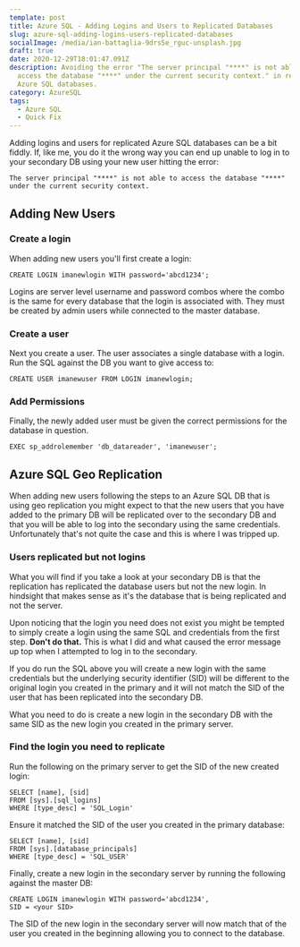 ```yaml
---
template: post
title: Azure SQL - Adding Logins and Users to Replicated Databases
slug: azure-sql-adding-logins-users-replicated-databases
socialImage: /media/ian-battaglia-9drs5e_rguc-unsplash.jpg
draft: true
date: 2020-12-29T18:01:47.091Z
description: Avoiding the error "The server principal "****" is not able to
  access the database "****" under the current security context." in replicated
  Azure SQL databases.
category: AzureSQL
tags:
  - Azure SQL
  - Quick Fix
---
```

Adding logins and users for replicated Azure SQL databases can be a bit fiddly. If, like me, you do it the wrong way you can end up unable to log in to your secondary DB using your new user hitting the error:

```
The server principal "****" is not able to access the database "****" under the current security context.
```

## Adding New Users

### Create a login

When adding new users you'll first create a login:

```
CREATE LOGIN imanewlogin WITH password='abcd1234';
```

Logins are server level username and password combos where the combo is the same for every database that the login is associated with. They must be created by admin users while connected to the master database.

### Create a user

Next you create a user. The user associates a single database with a login. Run the SQL against the DB you want to give access to:

```
CREATE USER imanewuser FROM LOGIN imanewlogin;
```

### Add Permissions

Finally, the newly added user must be given the correct permissions for the database in question.

```
EXEC sp_addrolemember 'db_datareader', 'imanewuser';
```

## Azure SQL Geo Replication

When adding new users following the steps to an Azure SQL DB that is using geo replication you might expect to that the new users that you have added to the primary DB will be replicated over to the secondary DB and that you will be able to log into the secondary using the same credentials. Unfortunately that's not quite the case and this is where I was tripped up.

### Users replicated but not logins

What you will find if you take a look at your secondary DB is that the replication has replicated the database users but not the new login. In hindsight that makes sense as it's the database that is being replicated and not the server.

Upon noticing that the login you need does not exist you might be tempted to simply create a login using the same SQL and credentials from the first step. **Don't do that.** This is what I did and what caused the error message up top when I attempted to log in to the secondary.

If you do run the SQL above you will create a new login with the same credentials but the underlying security identifier (SID) will be different to the original login you created in the primary and it will not match the SID of the user that has been replicated into the secondary DB.

What you need to do is create a new login in the secondary DB with the same SID as the new login you created in the primary server.

### Find the login you need to replicate

Run the following on the primary server to get the SID of the new created login:

```
SELECT [name], [sid]
FROM [sys].[sql_logins]
WHERE [type_desc] = 'SQL_Login'
```

Ensure it matched the SID of the user you created in the primary database:

```
SELECT [name], [sid]
FROM [sys].[database_principals]
WHERE [type_desc] = 'SQL_USER'
```

Finally, create a new login in the secondary server by running the following against the master DB:

```
CREATE LOGIN imanewlogin WITH password='abcd1234',
SID = <your SID>
```

The SID of the new login in the secondary server will now match that of the user you created in the beginning allowing you to connect to the database.